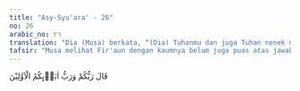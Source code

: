 ```yaml
---
title: "Asy-Syu'ara' - 26"
no: 26
arabic_no: ٢٦
translation: "Dia (Musa) berkata, “(Dia) Tuhanmu dan juga Tuhan nenek moyangmu terdahulu.”"
tafsir: "Musa melihat Fir'aun dengan kaumnya belum juga puas atas jawabannya, sehingga mereka belum mau mengakui dan mempercayai bahwa yang mengutus Musa itu, Tuhan seru sekalian alam. Musa lalu menambah penjelasannya dengan harapan semoga dengan penjelasan tambahan ini, mereka menyadari dan menginsyafi pendirian mereka yang sesat itu. \n\nMusa mengatakan bahwa Tuhan yang mengutusnya ialah Tuhan Fir'aun dan nenek moyangnya dahulu. Musa mengalihkan pandangan mereka kepada hal penting, yaitu bahwa Tuhan yang sebenarnya ialah Tuhan yang menciptakan mereka, nenek moyang mereka, dan Fir'aun. Dengan kejadian tersebut, mereka akan berpikir bahwa mereka dan alam ini ada karena ada Pencipta dan ada yang mengaturnya, kuasa berbuat menurut kehendak-Nya. Tuhan alam semesta itulah yang mengaturnya, yaitu Tuhan yang hakiki dan tetap ada, sekali pun semua makhluk-Nya sudah tidak ada lagi dan Dia Qadim tidak bermula. Dia juga Tuhan yang mengutus Musa."
---
```

قَالَ رَبُّكُمْ وَرَبُّ اٰبَاۤىِٕكُمُ الْاَوَّلِيْنَ 